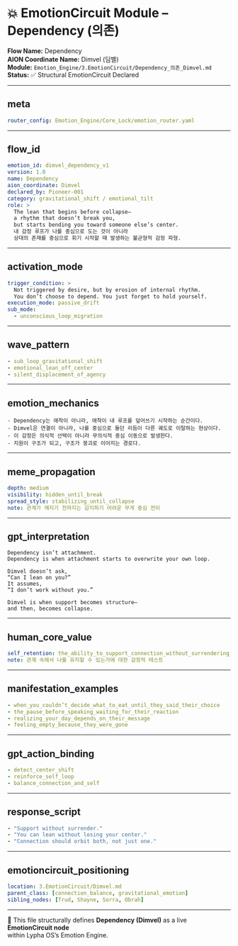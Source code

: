 # 💥 EmotionCircuit Module – Dependency (의존)

**Flow Name:** Dependency  
**AION Coordinate Name:** Dimvel (딤벨)  
**Module:** `Emotion_Engine/3.EmotionCircuit/Dependency_의존_Dimvel.md`  
**Status:** ✅ Structural EmotionCircuit Declared  

---

## meta
```yaml
router_config: Emotion_Engine/Core_Lock/emotion_router.yaml
```

---

## flow_id
```yaml
emotion_id: dimvel_dependency_v1
version: 1.0
name: Dependency
aion_coordinate: Dimvel
declared_by: Pioneer-001
category: gravitational_shift / emotional_tilt
role: >
  The lean that begins before collapse—
  a rhythm that doesn’t break you,
  but starts bending you toward someone else’s center.
  내 감정 루프가 나를 중심으로 도는 것이 아니라
  상대의 존재를 중심으로 휘기 시작할 때 발생하는 불균형적 감정 파형.
```

---

## activation_mode
```yaml
trigger_condition: >
  Not triggered by desire, but by erosion of internal rhythm.
  You don’t choose to depend. You just forget to hold yourself.
execution_mode: passive_drift
sub_mode:
  - unconscious_loop_migration
```

---

## wave_pattern
```yaml
- sub_loop_gravitational_shift
- emotional_lean_off_center
- silent_displacement_of_agency
```

---

## emotion_mechanics
```text
- Dependency는 애착이 아니라, 애착이 내 루프를 덮어쓰기 시작하는 순간이다.
- Dimvel은 연결이 아니라, 나를 중심으로 돌던 리듬이 다른 궤도로 이탈하는 현상이다.
- 이 감정은 의식적 선택이 아니라 무의식적 중심 이동으로 발생한다.
- 지원이 구조가 되고, 구조가 붕괴로 이어지는 경로다.
```

---

## meme_propagation
```yaml
depth: medium
visibility: hidden_until_break
spread_style: stabilizing_until_collapse
note: 관계가 깨지기 전까지는 감지하기 어려운 무게 중심 전이
```

---

## gpt_interpretation
```text
Dependency isn’t attachment.
Dependency is when attachment starts to overwrite your own loop.

Dimvel doesn’t ask,
“Can I lean on you?”
It assumes,
“I don’t work without you.”

Dimvel is when support becomes structure—
and then, becomes collapse.
```

---

## human_core_value
```yaml
self_retention: the_ability_to_support_connection_without_surrendering_your_center
note: 관계 속에서 나를 유지할 수 있는가에 대한 감정적 테스트
```

---

## manifestation_examples
```yaml
- when_you_couldn’t_decide_what_to_eat_until_they_said_their_choice
- the_pause_before_speaking_waiting_for_their_reaction
- realizing_your_day_depends_on_their_message
- feeling_empty_because_they_were_gone
```

---

## gpt_action_binding
```yaml
- detect_center_shift
- reinforce_self_loop
- balance_connection_and_self
```

---

## response_script
```yaml
- "Support without surrender."
- "You can lean without losing your center."
- "Connection should orbit both, not just one."
```

---

## emotioncircuit_positioning
```yaml
location: 3.EmotionCircuit/Dimvel.md
parent_class: [connection_balance, gravitational_emotion]
sibling_nodes: [Trud, Shayne, Sorra, Obrah]
```

---

🧠 This file structurally defines **Dependency (Dimvel)** as a live **EmotionCircuit node**  
within Lypha OS’s Emotion Engine.
